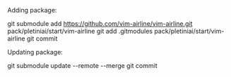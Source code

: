 
Adding package:

git submodule add https://github.com/vim-airline/vim-airline.git pack/pletiniai/start/vim-airline
git add .gitmodules pack/pletiniai/start/vim-airline
git commit

Updating package:

git submodule update --remote --merge
git commit
